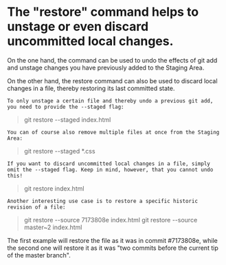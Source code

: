 # The "restore" command helps to unstage or even discard uncommitted local changes.

On the one hand, the command can be used to undo the effects of git add and unstage changes you have previously added to the Staging Area.

On the other hand, the restore command can also be used to discard local changes in a file, thereby restoring its last committed state.


`To only unstage a certain file and thereby undo a previous git add, you need to provide the --staged flag:`

> git restore --staged index.html

`You can of course also remove multiple files at once from the Staging Area:`

> git restore --staged *.css

`If you want to discard uncommitted local changes in a file, simply omit the --staged flag. Keep in mind, however, that you cannot undo this!`

> git restore index.html

`Another interesting use case is to restore a specific historic revision of a file:`

> git restore --source 7173808e index.html
> git restore --source master~2 index.html

The first example will restore the file as it was in commit #7173808e, while the second one will restore it as it was "two commits before the current tip of the master branch".

